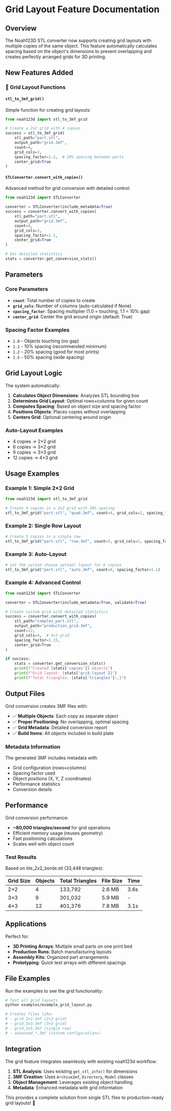 # Grid Layout Feature Documentation

## Overview

The Noah123D STL converter now supports creating grid layouts with multiple copies of the same object. This feature automatically calculates spacing based on the object's dimensions to prevent overlapping and creates perfectly arranged grids for 3D printing.

## New Features Added

### 🔲 Grid Layout Functions

#### `stl_to_3mf_grid()`
Simple function for creating grid layouts:

```python
from noah123d import stl_to_3mf_grid

# Create a 2x2 grid with 4 copies
success = stl_to_3mf_grid(
    stl_path="part.stl",
    output_path="grid.3mf", 
    count=4,
    grid_cols=2,
    spacing_factor=1.2,  # 20% spacing between parts
    center_grid=True
)
```

#### `STLConverter.convert_with_copies()`
Advanced method for grid conversion with detailed control:

```python
from noah123d import STLConverter

converter = STLConverter(include_metadata=True)
success = converter.convert_with_copies(
    stl_path="part.stl",
    output_path="grid.3mf",
    count=9,
    grid_cols=3,
    spacing_factor=1.1,
    center_grid=True
)

# Get detailed statistics
stats = converter.get_conversion_stats()
```

## Parameters

### Core Parameters
- **`count`**: Total number of copies to create
- **`grid_cols`**: Number of columns (auto-calculated if None)
- **`spacing_factor`**: Spacing multiplier (1.0 = touching, 1.1 = 10% gap)
- **`center_grid`**: Center the grid around origin (default: True)

### Spacing Factor Examples
- `1.0` - Objects touching (no gap)
- `1.1` - 10% spacing (recommended minimum)
- `1.2` - 20% spacing (good for most prints)
- `1.5` - 50% spacing (wide spacing)

## Grid Layout Logic

The system automatically:

1. **Calculates Object Dimensions**: Analyzes STL bounding box
2. **Determines Grid Layout**: Optimal rows×columns for given count
3. **Computes Spacing**: Based on object size and spacing factor
4. **Positions Objects**: Places copies without overlapping
5. **Centers Grid**: Optional centering around origin

### Auto-Layout Examples
- 4 copies → 2×2 grid
- 6 copies → 3×2 grid  
- 9 copies → 3×3 grid
- 12 copies → 4×3 grid

## Usage Examples

### Example 1: Simple 2×2 Grid
```python
from noah123d import stl_to_3mf_grid

# Create 4 copies in a 2x2 grid with 20% spacing
stl_to_3mf_grid("part.stl", "quad.3mf", count=4, grid_cols=2, spacing_factor=1.2)
```

### Example 2: Single Row Layout
```python
# Create 5 copies in a single row
stl_to_3mf_grid("part.stl", "row.3mf", count=5, grid_cols=5, spacing_factor=1.5)
```

### Example 3: Auto-Layout
```python
# Let the system choose optimal layout for 6 copies
stl_to_3mf_grid("part.stl", "auto.3mf", count=6, spacing_factor=1.1)
```

### Example 4: Advanced Control
```python
from noah123d import STLConverter

converter = STLConverter(include_metadata=True, validate=True)

# Create custom grid with detailed statistics
success = converter.convert_with_copies(
    stl_path="complex_part.stl",
    output_path="production_grid.3mf",
    count=12,
    grid_cols=4,  # 4×3 grid
    spacing_factor=1.15,
    center_grid=True
)

if success:
    stats = converter.get_conversion_stats()
    print(f"Created {stats['copies']} objects")
    print(f"Grid layout: {stats['grid_layout']}")
    print(f"Total triangles: {stats['triangles']:,}")
```

## Output Files

Grid conversion creates 3MF files with:

- ✅ **Multiple Objects**: Each copy as separate object
- ✅ **Proper Positioning**: No overlapping, optimal spacing  
- ✅ **Grid Metadata**: Detailed conversion report
- ✅ **Build Items**: All objects included in build plate

### Metadata Information
The generated 3MF includes metadata with:
- Grid configuration (rows×columns)
- Spacing factor used
- Object positions (X, Y, Z coordinates)
- Performance statistics
- Conversion details

## Performance

Grid conversion performance:
- **~80,000 triangles/second** for grid operations
- Efficient memory usage (reuses geometry)
- Fast positioning calculations
- Scales well with object count

### Test Results
Based on tile_2x2_borde.stl (33,448 triangles):

| Grid Size | Objects | Total Triangles | File Size | Time |
|-----------|---------|----------------|-----------|------|
| 2×2       | 4       | 133,792        | 2.6 MB    | 3.6s |
| 3×3       | 9       | 301,032        | 5.9 MB    | -    |
| 4×3       | 12      | 401,376        | 7.8 MB    | 3.1s |

## Applications

Perfect for:
- **3D Printing Arrays**: Multiple small parts on one print bed
- **Production Runs**: Batch manufacturing layouts
- **Assembly Kits**: Organized part arrangements
- **Prototyping**: Quick test arrays with different spacings

## File Examples

Run the examples to see the grid functionality:

```bash
# Test all grid layouts
python examples/example_grid_layout.py

# Creates files like:
# - grid_2x2.3mf (2×2 grid)
# - grid_3x3.3mf (3×3 grid) 
# - grid_1x5.3mf (single row)
# - advanced_*.3mf (custom configurations)
```

## Integration

The grid feature integrates seamlessly with existing noah123d workflow:

1. **STL Analysis**: Uses existing `get_stl_info()` for dimensions
2. **3MF Creation**: Uses `Archive3mf`, `Directory`, `Model` classes
3. **Object Management**: Leverages existing object handling
4. **Metadata**: Enhanced metadata with grid information

This provides a complete solution from single STL files to production-ready grid layouts! 🎯
